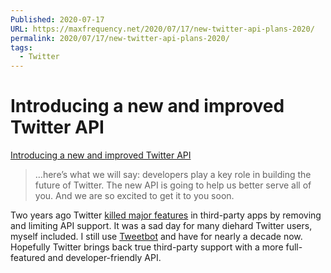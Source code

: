 ```yaml
---
Published: 2020-07-17
URL: https://maxfrequency.net/2020/07/17/new-twitter-api-plans-2020/
permalink: 2020/07/17/new-twitter-api-plans-2020/
tags:
  - Twitter
---
```

# Introducing a new and improved Twitter API

[Introducing a new and improved Twitter API](https://blog.twitter.com/developer/en_us/topics/tools/2020/introducing_new_twitter_api.html)

> …here’s what we will say: developers play a key role in building the future of Twitter. The new API is going to help us better serve all of you. And we are so excited to get it to you soon.

Two years ago Twitter [killed major features](https://www.theverge.com/2018/8/16/17699626/twitter-third-party-apps-streaming-api-deprecation) in third-party apps by removing and limiting API support. It was a sad day for many diehard Twitter users, myself included. I still use [Tweetbot](https://tapbots.com/tweetbot/) and have for nearly a decade now. Hopefully Twitter brings back true third-party support with a more full-featured and developer-friendly API.